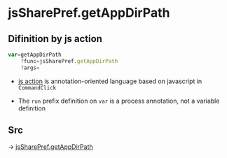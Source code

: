 # jsSharePref.getAppDirPath

## Difinition by js action

```js.js
var=getAppDirPath
	?func=jsSharePref.getAppDirPath
	?args=

```

- [js action](#) is annotation-oriented language based on javascript in `CommandClick`

- The `run` prefix definition on `var` is a process annotation, not a variable definition

## Src

-> [jsSharePref.getAppDirPath](https://github.com/puutaro/CommandClick/blob/master/app/src/main/java/com/puutaro/commandclick/fragment_lib/terminal_fragment/js_interface/system/JsSharePref.kt#L21)


